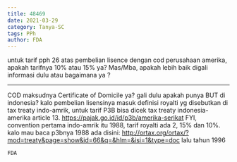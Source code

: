 ```yaml
---
title: 48469
date: 2021-03-29
category: Tanya-SC
tags: PPh
author: FDA
---
```


untuk tarif pph 26 atas pembelian lisence dengan cod perusahaan amerika, apakah tarifnya 10% atau 15% ya? Mas/Mba, apakah lebih baik digali informasi dulu atau bagaimana ya ?

---

COD maksudnya Certificate of Domicile ya? gali dulu apakah punya BUT di indonesia? kalo pembelian lisensinya masuk definisi royalti yg disebutkan di tax treaty indo-amrik, untuk tarif P3B bisa dicek tax treaty indonesia-amerika article 13. https://pajak.go.id/id/p3b/amerika-serikat FYI, convention pertama indo-amrik itu 1988, tarif royalti ada 2, 15% dan 10%. kalo mau baca p3bnya 1988 ada disini: http://ortax.org/ortax/?mod=treaty&page=show&id=66&q=&hlm=&isi=1&type=doc lalu tahun 1996

`FDA`
